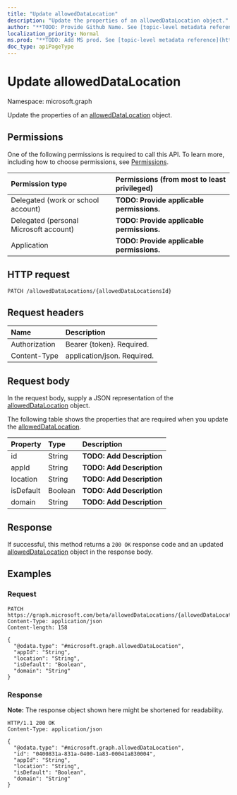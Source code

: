 ```yaml
---
title: "Update allowedDataLocation"
description: "Update the properties of an allowedDataLocation object."
author: "**TODO: Provide Github Name. See [topic-level metadata reference](https://msgo.azurewebsites.net/add/document/guidelines/metadata.html#topic-level-metadata)**"
localization_priority: Normal
ms.prod: "**TODO: Add MS prod. See [topic-level metadata reference](https://msgo.azurewebsites.net/add/document/guidelines/metadata.html#topic-level-metadata)**"
doc_type: apiPageType
---
```


# Update allowedDataLocation
Namespace: microsoft.graph

Update the properties of an [allowedDataLocation](../resources/alloweddatalocation.md) object.

## Permissions
One of the following permissions is required to call this API. To learn more, including how to choose permissions, see [Permissions](/graph/permissions-reference).

|Permission type|Permissions (from most to least privileged)|
|:---|:---|
|Delegated (work or school account)|**TODO: Provide applicable permissions.**|
|Delegated (personal Microsoft account)|**TODO: Provide applicable permissions.**|
|Application|**TODO: Provide applicable permissions.**|

## HTTP request

<!-- {
  "blockType": "ignored"
}
-->
``` http
PATCH /allowedDataLocations/{allowedDataLocationsId}
```

## Request headers
|Name|Description|
|:---|:---|
|Authorization|Bearer {token}. Required.|
|Content-Type|application/json. Required.|

## Request body
In the request body, supply a JSON representation of the [allowedDataLocation](../resources/alloweddatalocation.md) object.

The following table shows the properties that are required when you update the [allowedDataLocation](../resources/alloweddatalocation.md).

|Property|Type|Description|
|:---|:---|:---|
|id|String|**TODO: Add Description**|
|appId|String|**TODO: Add Description**|
|location|String|**TODO: Add Description**|
|isDefault|Boolean|**TODO: Add Description**|
|domain|String|**TODO: Add Description**|



## Response

If successful, this method returns a `200 OK` response code and an updated [allowedDataLocation](../resources/alloweddatalocation.md) object in the response body.

## Examples

### Request
<!-- {
  "blockType": "request",
  "name": "update_alloweddatalocation"
}
-->
``` http
PATCH https://graph.microsoft.com/beta/allowedDataLocations/{allowedDataLocationsId}
Content-Type: application/json
Content-length: 158

{
  "@odata.type": "#microsoft.graph.allowedDataLocation",
  "appId": "String",
  "location": "String",
  "isDefault": "Boolean",
  "domain": "String"
}
```


### Response
**Note:** The response object shown here might be shortened for readability.
<!-- {
  "blockType": "response",
  "truncated": true
}
-->
``` http
HTTP/1.1 200 OK
Content-Type: application/json

{
  "@odata.type": "#microsoft.graph.allowedDataLocation",
  "id": "0400831a-831a-0400-1a83-00041a830004",
  "appId": "String",
  "location": "String",
  "isDefault": "Boolean",
  "domain": "String"
}
```

